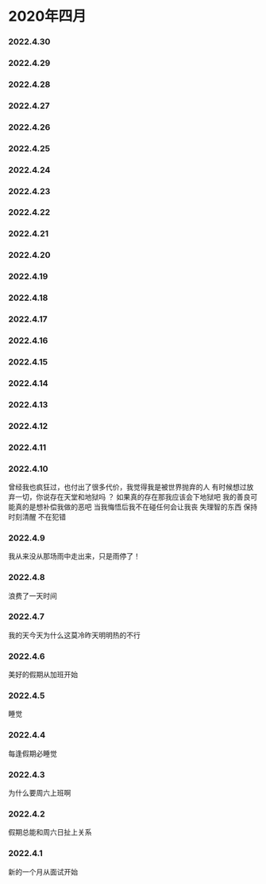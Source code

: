 # 2020年四月


### 2022.4.30 
### 2022.4.29
### 2022.4.28 
### 2022.4.27
### 2022.4.26 
### 2022.4.25 
### 2022.4.24 
### 2022.4.23 
### 2022.4.22 
### 2022.4.21 
### 2022.4.20 
### 2022.4.19 
### 2022.4.18
### 2022.4.17 
### 2022.4.16
### 2022.4.15
### 2022.4.14
### 2022.4.13
### 2022.4.12
### 2022.4.11
### 2022.4.10
曾经我也疯狂过，也付出了很多代价，我觉得我是被世界抛弃的人 有时候想过放弃一切，你说存在天堂和地狱吗
？ 如果真的存在那我应该会下地狱吧 我的善良可能真的是想补偿我做的恶吧 当我悔悟后我不在碰任何会让我丧
失理智的东西 保持时刻清醒 不在犯错
### 2022.4.9
我从来没从那场雨中走出来，只是雨停了！
### 2022.4.8
浪费了一天时间
### 2022.4.7
我的天今天为什么这莫冷昨天明明热的不行
### 2022.4.6
美好的假期从加班开始
### 2022.4.5
睡觉
### 2022.4.4
每逢假期必睡觉
### 2022.4.3
为什么要周六上班啊
### 2022.4.2
假期总能和周六日扯上关系
### 2022.4.1
新的一个月从面试开始
